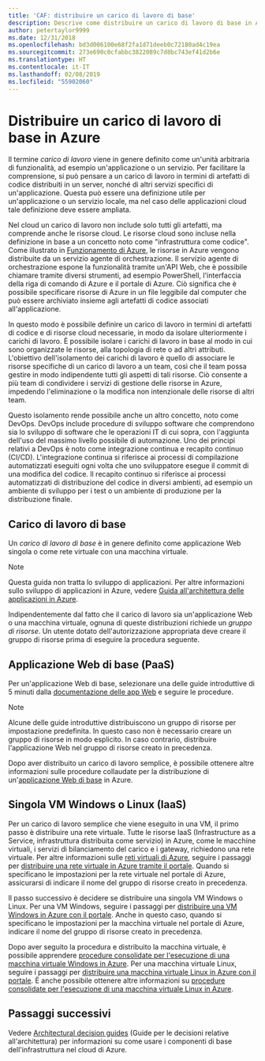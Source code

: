 ```yaml
---
title: 'CAF: distribuire un carico di lavoro di base'
description: Descrive come distribuire un carico di lavoro di base in Azure
author: petertaylor9999
ms.date: 12/31/2018
ms.openlocfilehash: bd3d006100e68f2fa1d71deeb0c72180ad4c19ea
ms.sourcegitcommit: 273e690c0cfabbc3822089c7d8bc743ef41d2b6e
ms.translationtype: HT
ms.contentlocale: it-IT
ms.lasthandoff: 02/08/2019
ms.locfileid: "55902060"
---
```

# <a name="deploy-a-basic-workload-in-azure"></a>Distribuire un carico di lavoro di base in Azure

Il termine *carico di lavoro* viene in genere definito come un'unità arbitraria di funzionalità, ad esempio un'applicazione o un servizio. Per facilitare la comprensione, si può pensare a un carico di lavoro in termini di artefatti di codice distribuiti in un server, nonché di altri servizi specifici di un'applicazione. Questa può essere una definizione utile per un'applicazione o un servizio locale, ma nel caso delle applicazioni cloud tale definizione deve essere ampliata.

Nel cloud un carico di lavoro non include solo tutti gli artefatti, ma comprende anche le risorse cloud. Le risorse cloud sono incluse nella definizione in base a un concetto noto come "infrastruttura come codice". Come illustrato in [Funzionamento di Azure](../../getting-started/what-is-azure.md), le risorse in Azure vengono distribuite da un servizio agente di orchestrazione. Il servizio agente di orchestrazione espone la funzionalità tramite un'API Web, che è possibile chiamare tramite diversi strumenti, ad esempio PowerShell, l'interfaccia della riga di comando di Azure e il portale di Azure. Ciò significa che è possibile specificare risorse di Azure in un file leggibile dal computer che può essere archiviato insieme agli artefatti di codice associati all'applicazione.

In questo modo è possibile definire un carico di lavoro in termini di artefatti di codice e di risorse cloud necessarie, in modo da isolare ulteriormente i carichi di lavoro. È possibile isolare i carichi di lavoro in base al modo in cui sono organizzate le risorse, alla topologia di rete o ad altri attributi. L'obiettivo dell'isolamento dei carichi di lavoro è quello di associare le risorse specifiche di un carico di lavoro a un team, così che il team possa gestire in modo indipendente tutti gli aspetti di tali risorse. Ciò consente a più team di condividere i servizi di gestione delle risorse in Azure, impedendo l'eliminazione o la modifica non intenzionale delle risorse di altri team.

Questo isolamento rende possibile anche un altro concetto, noto come DevOps. DevOps include procedure di sviluppo software che comprendono sia lo sviluppo di software che le operazioni IT di cui sopra, con l'aggiunta dell'uso del massimo livello possibile di automazione. Uno dei principi relativi a DevOps è noto come integrazione continua e recapito continuo (CI/CD). L'integrazione continua si riferisce ai processi di compilazione automatizzati eseguiti ogni volta che uno sviluppatore esegue il commit di una modifica del codice. Il recapito continuo si riferisce ai processi automatizzati di distribuzione del codice in diversi ambienti, ad esempio un ambiente di sviluppo per i test o un ambiente di produzione per la distribuzione finale.

## <a name="basic-workload"></a>Carico di lavoro di base

Un *carico di lavoro di base* è in genere definito come applicazione Web singola o come rete virtuale con una macchina virtuale.

> [!NOTE]
> Questa guida non tratta lo sviluppo di applicazioni. Per altre informazioni sullo sviluppo di applicazioni in Azure, vedere [Guida all'architettura delle applicazioni in Azure](/azure/architecture/guide/).

Indipendentemente dal fatto che il carico di lavoro sia un'applicazione Web o una macchina virtuale, ognuna di queste distribuzioni richiede un *gruppo di risorse*. Un utente dotato dell'autorizzazione appropriata deve creare il gruppo di risorse prima di eseguire la procedura seguente.

## <a name="basic-web-application-paas"></a>Applicazione Web di base (PaaS)

Per un'applicazione Web di base, selezionare una delle guide introduttive di 5 minuti dalla [documentazione delle app Web](/azure/app-service?toc=/azure/architecture/cloud-adoption-guide/toc.json) e seguire le procedure.

> [!NOTE]
> Alcune delle guide introduttive distribuiscono un gruppo di risorse per impostazione predefinita. In questo caso non è necessario creare un gruppo di risorse in modo esplicito. In caso contrario, distribuire l'applicazione Web nel gruppo di risorse creato in precedenza.

Dopo aver distribuito un carico di lavoro semplice, è possibile ottenere altre informazioni sulle procedure collaudate per la distribuzione di un'[applicazione Web di base](/azure/architecture/reference-architectures/app-service-web-app/basic-web-app?toc=/azure/architecture/cloud-adoption-guide/toc.json) in Azure.

## <a name="single-windows-or-linux-vm-iaas"></a>Singola VM Windows o Linux (IaaS)

Per un carico di lavoro semplice che viene eseguito in una VM, il primo passo è distribuire una rete virtuale. Tutte le risorse IaaS (Infrastructure as a Service, infrastruttura distribuita come servizio) in Azure, come le macchine virtuali, i servizi di bilanciamento del carico e i gateway, richiedono una rete virtuale. Per altre informazioni sulle [reti virtuali di Azure](/azure/virtual-network/virtual-networks-overview?toc=/azure/architecture/cloud-adoption-guide/toc.json), seguire i passaggi per [distribuire una rete virtuale in Azure tramite il portale](/azure/virtual-network/quick-create-portal?toc=/azure/architecture/cloud-adoption-guide/toc.json). Quando si specificano le impostazioni per la rete virtuale nel portale di Azure, assicurarsi di indicare il nome del gruppo di risorse creato in precedenza.

Il passo successivo è decidere se distribuire una singola VM Windows o Linux. Per una VM Windows, seguire i passaggi per [distribuire una VM Windows in Azure con il portale](/azure/virtual-machines/windows/quick-create-portal?toc=/azure/architecture/cloud-adoption-guide/toc.json). Anche in questo caso, quando si specificano le impostazioni per la macchina virtuale nel portale di Azure, indicare il nome del gruppo di risorse creato in precedenza.

Dopo aver seguito la procedura e distribuito la macchina virtuale, è possibile apprendere [procedure consolidate per l'esecuzione di una macchina virtuale Windows in Azure](/azure/architecture/reference-architectures/virtual-machines-windows/single-vm?toc=/azure/architecture/cloud-adoption-guide/toc.json). Per una macchina virtuale Linux, seguire i passaggi per [distribuire una macchina virtuale Linux in Azure con il portale](/azure/virtual-machines/linux/quick-create-portal?toc=/azure/architecture/cloud-adoption-guide/toc.json). È anche possibile ottenere altre informazioni su [procedure consolidate per l'esecuzione di una macchina virtuale Linux in Azure](/azure/architecture/reference-architectures/virtual-machines-linux/single-vm?toc=/azure/architecture/cloud-adoption-guide/toc.json).

## <a name="next-steps"></a>Passaggi successivi

Vedere [Architectural decision guides](../../decision-guides/overview.md) (Guide per le decisioni relative all'architettura) per informazioni su come usare i componenti di base dell'infrastruttura nel cloud di Azure.
